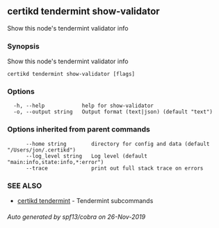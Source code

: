 ## certikd tendermint show-validator

Show this node's tendermint validator info

### Synopsis

Show this node's tendermint validator info

```
certikd tendermint show-validator [flags]
```

### Options

```
  -h, --help            help for show-validator
  -o, --output string   Output format (text|json) (default "text")
```

### Options inherited from parent commands

```
      --home string        directory for config and data (default "/Users/jon/.certikd")
      --log_level string   Log level (default "main:info,state:info,*:error")
      --trace              print out full stack trace on errors
```

### SEE ALSO

* [certikd tendermint](certikd_tendermint.md)	 - Tendermint subcommands

###### Auto generated by spf13/cobra on 26-Nov-2019
